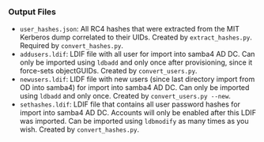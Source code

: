 ### Output Files
* `user_hashes.json`: All RC4 hashes that were extracted from the MIT Kerberos dump correlated to their UIDs. Created by `extract_hashes.py`. Required by `convert_hashes.py`.
* `addusers.ldif`: LDIF file with all user for import into samba4 AD DC. Can only be imported using `ldbadd` and only once after provisioning, since it force-sets objectGUIDs. Created by `convert_users.py`.
* `newusers.ldif`: LIDF file with new users (since last directory import from OD into samba4) for import into samba4 AD DC. Can only be imported using `ldbadd` and only once. Created by `convert_users.py --new`.
* `sethashes.ldif`: LDIF file that contains all user password hashes for import into samba4 AD DC. Accounts will only be enabled after this LDIF was imported. Can be imported using `ldbmodify` as many times as you wish. Created by `convert_hashes.py`.
